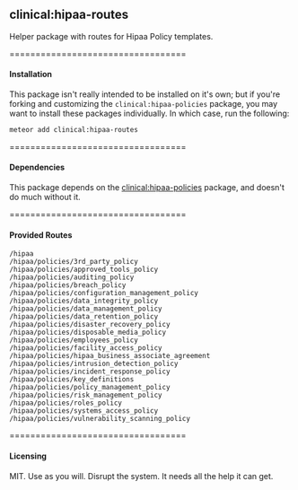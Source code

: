 ## clinical:hipaa-routes

Helper package with routes for Hipaa Policy templates.


==================================
#### Installation  

This package isn't really intended to be installed on it's own; but if you're forking and customizing the ``clinical:hipaa-policies`` package, you may want to install these packages individually.  In which case, run the following:

````bash
meteor add clinical:hipaa-routes
````

==================================
#### Dependencies  

This package depends on the [clinical:hipaa-policies](https://atmospherejs.com/clinical/hipaa-policies) package, and doesn't do much without it.


==================================
#### Provided Routes

````
/hipaa
/hipaa/policies/3rd_party_policy
/hipaa/policies/approved_tools_policy
/hipaa/policies/auditing_policy
/hipaa/policies/breach_policy
/hipaa/policies/configuration_management_policy
/hipaa/policies/data_integrity_policy
/hipaa/policies/data_management_policy
/hipaa/policies/data_retention_policy
/hipaa/policies/disaster_recovery_policy
/hipaa/policies/disposable_media_policy
/hipaa/policies/employees_policy
/hipaa/policies/facility_access_policy
/hipaa/policies/hipaa_business_associate_agreement
/hipaa/policies/intrusion_detection_policy
/hipaa/policies/incident_response_policy
/hipaa/policies/key_definitions
/hipaa/policies/policy_management_policy
/hipaa/policies/risk_management_policy
/hipaa/policies/roles_policy
/hipaa/policies/systems_access_policy
/hipaa/policies/vulnerability_scanning_policy
````

==================================
#### Licensing  

MIT.  Use as you will.  Disrupt the system.  It needs all the help it can get.
